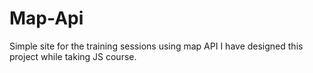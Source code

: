 # Map-Api
Simple site for the training sessions using map API
I have designed this project while taking JS course.
